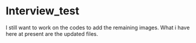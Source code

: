 # Interview_test

I still want to work on the codes to add the remaining images.
What i have here at present are the updated files.
